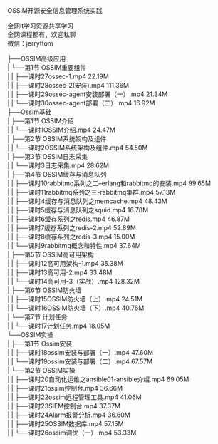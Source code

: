 OSSIM开源安全信息管理系统实践

全网it学习资源共享学习<br>全网课程都有，欢迎私聊<br>微信：jerryttom<br>

├──OSSIM高级应用<br> | └──第1节 OSSIM重要组件<br> | | ├──课时27ossec-1.mp4 22.19M<br> | | ├──课时28ossec-2(安装).mp4 111.36M<br> | | ├──课时29ossec-agent安装部署（一）.mp4 21.34M<br> | | └──课时30ossec-agent部署（二）.mp4 16.92M<br> ├──Ossim基础<br> | ├──第1节 OSSIM介绍<br> | | └──课时1OSSIM介绍.mp4 24.47M<br> | ├──第2节 OSSIM系统架构及组件<br> | | └──课时2OSSIM系统架构及组件.mp4 54.50M<br> | ├──第3节 OSSIM日志采集<br> | | └──课时3日志采集.mp4 28.62M<br> | ├──第4节 OSSIM缓存与消息队列<br> | | ├──课时10rabbitmq系列之二–erlang和rabbitmq的安装.mp4 99.65M<br> | | ├──课时11rabbitmq系列之三-rabbitmq集群.mp4 57.13M<br> | | ├──课时4缓存与消息队列之memcache.mp4 48.43M<br> | | ├──课时5缓存与消息队列之squid.mp4 16.78M<br> | | ├──课时6缓存系列之redis.mp4 46.87M<br> | | ├──课时7缓存系列之redis-2.mp4 52.89M<br> | | ├──课时8缓存系列之redis-3.mp4 15.00M<br> | | └──课时9rabbitmq概念和特性.mp4 37.64M<br> | ├──第5节 OSSIM高可用架构<br> | | ├──课时12高可用架构-1.mp4 35.38M<br> | | ├──课时13高可用-2.mp4 33.48M<br> | | └──课时14高可用-3（实战）.mp4 128.32M<br> | ├──第6节 OSSIM防火墙<br> | | ├──课时15OSSIM防火墙（上）.mp4 24.51M<br> | | └──课时16OSSIM防火墙（下）.mp4 40.76M<br> | └──第7节 计划任务<br> | | └──课时17计划任务.mp4 18.05M<br> └──OSSIM实操<br> | ├──第1节 Ossim安装<br> | | ├──课时18ossim安装与部署（一）.mp4 47.60M<br> | | └──课时19ossim安装与部署（二）.mp4 67.57M<br> | └──第2节 OSSIM实操<br> | | ├──课时20自动化运维之ansible01-ansible介绍.mp4 69.05M<br> | | ├──课时21ossim控制台.mp4 36.66M<br> | | ├──课时22ossim远程管理工具.mp4 41.06M<br> | | ├──课时23SIEM控制台.mp4 37.37M<br> | | ├──课时24Alarm报警分析.mp4 36.60M<br> | | ├──课时25OSSIM数据库.mp4 57.15M<br> | | └──课时26ossim调优（一）.mp4 53.33M